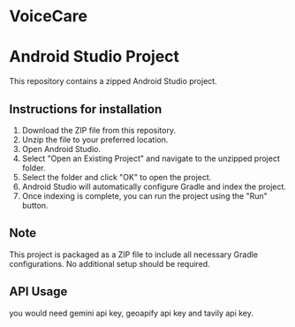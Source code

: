 # VoiceCare
# Android Studio Project

This repository contains a zipped Android Studio project.

## Instructions for installation

1. Download the ZIP file from this repository.
2. Unzip the file to your preferred location.
3. Open Android Studio.
4. Select "Open an Existing Project" and navigate to the unzipped project folder.
5. Select the folder and click "OK" to open the project.
6. Android Studio will automatically configure Gradle and index the project.
7. Once indexing is complete, you can run the project using the "Run" button.

## Note

This project is packaged as a ZIP file to include all necessary Gradle configurations. No additional setup should be required.

## API Usage

you would need gemini api key, geoapify api key and tavily api key.

